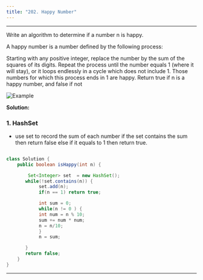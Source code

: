 ```yaml
---
title: "202. Happy Number"
---
```


---

Write an algorithm to determine if a number n is happy.

A happy number is a number defined by the following process:

Starting with any positive integer, replace the number by the sum of the squares of its digits.
Repeat the process until the number equals 1 (where it will stay), or it loops endlessly in a cycle which does not include 1.
Those numbers for which this process ends in 1 are happy.
Return true if n is a happy number, and false if not

![Example](/Leetcode/assets/202.png)

**Solution:**

### 1. HashSet

- use set to record the sum of each number if the set contains the sum then return false else if it equals to 1 then return true.

```java

class Solution {
    public boolean isHappy(int n) {

        Set<Integer> set  = new HashSet();
       while(!set.contains(n)) {
            set.add(n);
            if(n == 1) return true;

            int sum = 0;
            while(n != 0 ) {
            int num = n % 10;
            sum += num * num;
            n = n/10;
            }
            n = sum;

       }
       return false;
    }
}

```

---
